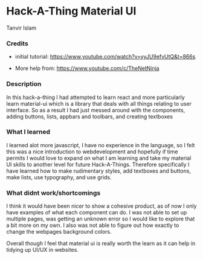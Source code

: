 # Hack-A-Thing Material UI
Tanvir Islam 
### Credits
- initial tutorial: https://www.youtube.com/watch?v=vyJU9efvUtQ&t=866s


- More help from: https://www.youtube.com/c/TheNetNinja



### Description
In this hack-a-thing I had attempted to learn react and more particularly learn material-ui which is a library that deals with all things relating to user interface. So as a result I had just messed around with the components, adding buttons, lists, appbars and toolbars, and creating textboxes 


### What I learned
I learned alot more javascript, I have no experience in the language, so I felt this was a nice introduction to webdevelopment and hopefully if time permits I would love to expand on what I am learning and take my material UI skills to another level for future Hack-A-Things. Therefore specifically I have learned how to make rudimentary styles, add textboxes and buttons, make lists, use typography, and use grids. 


### What didnt work/shortcomings

I think it would have been nicer to show a cohesive product, as of now I only have examples of what each component can do.
I was not able to set up multiple pages, was getting an unknown error so I would like to explore that a bit more on my own. I also was not able to figure out how exactly to change the webpages background colors.

Overall though I feel that material ui is really worth the learn as it can help in tidying up UI/UX in websites. 
